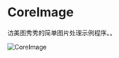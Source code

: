 CoreImage
=========

访美图秀秀的简单图片处理示例程序。。


![CoreImage](https://raw.githubusercontent.com/luowei/iOS-demos/master/CoreImage/doc/a.png)